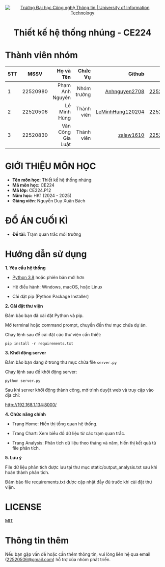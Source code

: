 <!-- Banner -->
<p align="center">
  <a href="https://www.uit.edu.vn/" title="Trường Đại học Công nghệ Thông tin" style="border: none;">
    <img src="https://i.imgur.com/WmMnSRt.png" alt="Trường Đại học Công nghệ Thông tin | University of Information Technology">
  </a>
</p>

<h1 align="center"><b>Thiết kế hệ thống nhúng - CE224 </b></h1>

# Thành viên nhóm
| STT    | MSSV          | Họ và Tên              |Chức Vụ    | Github                                                  | Email                   |
| ------ |:-------------:| ----------------------:|----------:|--------------------------------------------------------:|-------------------------:
| 1      | 22520980      | Phạm Anh Nguyên         |Nhóm trưởng|[Anhnguyen2708](https://github.com/Anhnguyen2708)  |22520980@gm.uit.edu.vn   |
| 2      | 22520506      | Lê Minh Hùng        |Thành viên |[LeMinhHung120204](https://github.com/LeMinhHung120204)            |22520506@gm.uit.edu.vn   |
| 3      | 22520830      | Văn Công Gia Luật        |Thành viên |[zalaw1610](https://github.com/zalaw1610)|22520830@gm.uit.edu.vn   |

# GIỚI THIỆU MÔN HỌC
* **Tên môn học:** Thiết kế hệ thống nhúng
* **Mã môn học:** CE224
* **Mã lớp:** CE224.P12
* **Năm học:** HK1 (2024 - 2025)
* **Giảng viên**: Nguyễn Duy Xuân Bách

# ĐỒ ÁN CUỐI KÌ
* **Đề tài:** Trạm quan trắc môi trường


# Hướng dẫn sử dụng

**1. Yêu cầu hệ thống**

- [Python 3.8](https://www.python.org/downloads/windows/) hoặc phiên bản mới hơn

- Hệ điều hành: Windows, macOS, hoặc Linux

- Cài đặt pip (Python Package Installer)

**2. Cài đặt thư viện**

Đảm bảo bạn đã cài đặt Python và pip.

Mở terminal hoặc command prompt, chuyển đến thư mục chứa dự án.

Chạy lệnh sau để cài đặt các thư viện cần thiết:

```
pip install -r requirements.txt
```

**3. Khởi động server**

Đảm bảo bạn đang ở trong thư mục chứa file ```server.py```

Chạy lệnh sau để khởi động server:

```
python server.py
```

Sau khi server khởi động thành công, mở trình duyệt web và truy cập vào địa chỉ:

http://192.168.1.134:8000/

**4. Chức năng chính**

- Trang Home: Hiển thị tổng quan hệ thống.

- Trang Chart: Xem biểu đồ dữ liệu từ các trạm quan trắc.

- Trang Analysis: Phân tích dữ liệu theo tháng và năm, hiển thị kết quả từ file phân tích.

**5. Lưu ý**

File dữ liệu phân tích được lưu tại thư mục static/output_analysis.txt sau khi hoàn thành phân tích.

Đảm bảo file requirements.txt được cập nhật đầy đủ trước khi cài đặt thư viện.

# LICENSE
[MIT](https://mit-license.org/)
# Thông tin thêm

Nếu bạn gặp vấn đề hoặc cần thêm thông tin, vui lòng liên hệ qua email (22520506@gmail.com) hỗ trợ của nhóm phát triển.